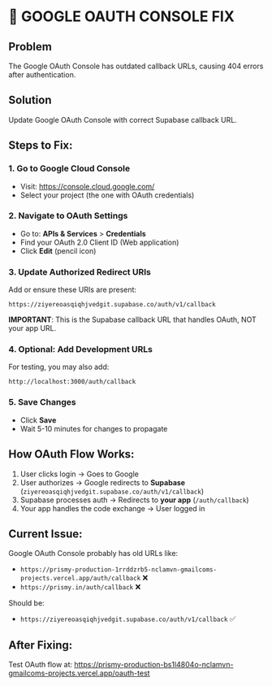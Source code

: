 # 🔧 GOOGLE OAUTH CONSOLE FIX

## Problem

The Google OAuth Console has outdated callback URLs, causing 404 errors after authentication.

## Solution

Update Google OAuth Console with correct Supabase callback URL.

## Steps to Fix:

### 1. Go to Google Cloud Console

- Visit: https://console.cloud.google.com/
- Select your project (the one with OAuth credentials)

### 2. Navigate to OAuth Settings

- Go to: **APIs & Services** > **Credentials**
- Find your OAuth 2.0 Client ID (Web application)
- Click **Edit** (pencil icon)

### 3. Update Authorized Redirect URIs

Add or ensure these URIs are present:

```
https://ziyereoasqiqhjvedgit.supabase.co/auth/v1/callback
```

**IMPORTANT**: This is the Supabase callback URL that handles OAuth, NOT your app URL.

### 4. Optional: Add Development URLs

For testing, you may also add:

```
http://localhost:3000/auth/callback
```

### 5. Save Changes

- Click **Save**
- Wait 5-10 minutes for changes to propagate

## How OAuth Flow Works:

1. User clicks login → Goes to Google
2. User authorizes → Google redirects to **Supabase** (`ziyereoasqiqhjvedgit.supabase.co/auth/v1/callback`)
3. Supabase processes auth → Redirects to **your app** (`/auth/callback`)
4. Your app handles the code exchange → User logged in

## Current Issue:

Google OAuth Console probably has old URLs like:

- `https://prismy-production-1rrddzrb5-nclamvn-gmailcoms-projects.vercel.app/auth/callback` ❌
- `https://prismy.in/auth/callback` ❌

Should be:

- `https://ziyereoasqiqhjvedgit.supabase.co/auth/v1/callback` ✅

## After Fixing:

Test OAuth flow at: https://prismy-production-bs1l4804o-nclamvn-gmailcoms-projects.vercel.app/oauth-test
